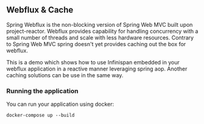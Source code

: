## Webflux & Cache

Spring Webflux is the non-blocking version of Spring Web MVC 
built upon project-reactor. Webflux provides capability 
for handling concurrency with a small number of 
threads and scale with less hardware resources. Contrary to Spring Web MVC
spring doesn't yet provides caching out the box for webflux.

This is a demo which shows how to use 
Infinispan embedded in your webflux application in a reactive manner leveraging spring aop. 
Another caching solutions can be use in the same way. 

### Running the application

You can run your application using docker:
```
docker-compose up --build
```